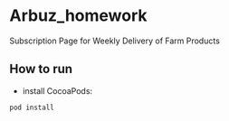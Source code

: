 #  Arbuz_homework

Subscription Page for Weekly Delivery of Farm Products

## How to run
* install CocoaPods:
```bash
pod install
```
